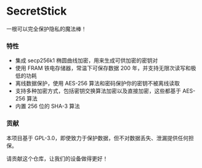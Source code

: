 # SecretStick

一根可以完全保护隐私的魔法棒！

### 特性

- 集成 secp256k1 椭圆曲线加密，用来生成可供加密的密钥对
- 使用 FRAM 铁电存储器，常温下可保存数据 200 年，并支持无限次读写和极低的功耗
- 离线数据保护，使用 AES-256 算法和密码保护你的密钥不被离线读取
- 支持多种加密方式，包括密钥交换算法加密以及直接加密，这些都基于 AES-256 算法
- 内置 256 位的 SHA-3 算法

### 贡献

本项目基于 GPL-3.0，即使致力于保护数据，但不对数据丢失、泄漏提供任何担保。

请贡献这个仓库，让我们的设备做得更好！
